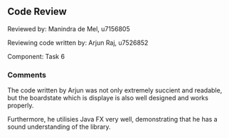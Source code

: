 ## Code Review

Reviewed by: Manindra de Mel, u7156805

Reviewing code written by:   Arjun Raj, u7526852


Component: Task 6

### Comments 

The code written by Arjun was not only extremely succient and readable, but the boardstate which is displaye is also well designed and works properly. 

Furthermore, he utilisies Java FX very well, demonstrating that he has a sound understanding of the library.
